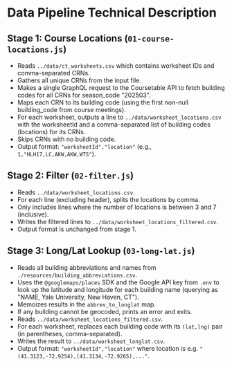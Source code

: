 # Data Pipeline Technical Description

## Stage 1: Course Locations (`01-course-locations.js`)
- Reads `../data/ct_worksheets.csv` which contains worksheet IDs and comma-separated CRNs.
- Gathers all unique CRNs from the input file.
- Makes a single GraphQL request to the Coursetable API to fetch building codes for all CRNs for season_code "202503".
- Maps each CRN to its building code (using the first non-null building_code from course meetings).
- For each worksheet, outputs a line to `../data/worksheet_locations.csv` with the worksheetId and a comma-separated list of building codes (locations) for its CRNs.
- Skips CRNs with no building code.
- Output format: `"worksheetId","location"` (e.g., `1,"HLH17,LC,AKW,AKW,WTS"`).

## Stage 2: Filter (`02-filter.js`)
- Reads `../data/worksheet_locations.csv`.
- For each line (excluding header), splits the locations by comma.
- Only includes lines where the number of locations is between 3 and 7 (inclusive).
- Writes the filtered lines to `../data/worksheet_locations_filtered.csv`.
- Output format is unchanged from stage 1.

## Stage 3: Long/Lat Lookup (`03-long-lat.js`)
- Reads all building abbreviations and names from `./resources/building_abbreviations.csv`.
- Uses the `@googlemaps/places` SDK and the Google API key from `.env` to look up the latitude and longitude for each building name (querying as "NAME, Yale University, New Haven, CT").
- Memoizes results in the `abbrev_to_longlat` map.
- If any building cannot be geocoded, prints an error and exits.
- Reads `../data/worksheet_locations_filtered.csv`.
- For each worksheet, replaces each building code with its `(lat,lng)` pair (in parentheses, comma-separated).
- Writes the result to `../data/worksheet_longlat.csv`.
- Output format: `"worksheetId","location"` where location is e.g. `"(41.3123,-72.9254),(41.3134,-72.9265),..."`.
